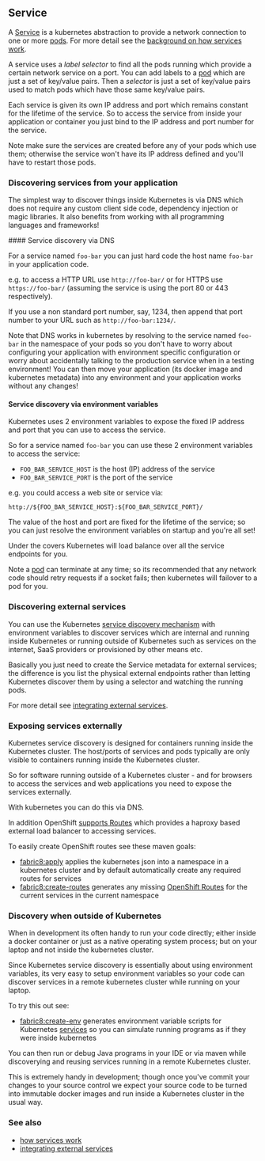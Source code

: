 ## Service

A [Service](https://github.com/GoogleCloudPlatform/kubernetes/blob/master/DESIGN.md#labels) is a kubernetes abstraction to provide a network connection to one or more [pods](pods.html). For more detail see the [background on how services work](https://github.com/GoogleCloudPlatform/kubernetes/blob/master/docs/services.md).

A service uses a _label selector_ to find all the pods running which provide a certain network service on a port. You can add labels to a [pod](pods.html) which are just a set of key/value pairs. Then a _selector_ is just a set of key/value pairs used to match pods which have those same key/value pairs.

Each service is given its own IP address and port which remains constant for the lifetime of the service. So to access the service from inside your application or container you just bind to the IP address and port number for the service. 

Note make sure the services are created before any of your pods which use them; otherwise the service won't have its IP address defined and you'll have to restart those pods. 

### Discovering services from your application

The simplest way to discover things inside Kubernetes is via DNS which does not require any custom client side code, dependency injection or magic libraries. It also benefits from working with all programming languages and frameworks!

#### Service discovery via DNS

For a service named `foo-bar` you can just hard code the host name `foo-bar` in your application code.

e.g. to access a HTTP URL use `http://foo-bar/` or for HTTPS use  `https://foo-bar/` (assuming the service is using the port 80 or 443 respectively). 

If you use a non standard port number, say, 1234, then append that port number to your URL such as `http://foo-bar:1234/`.

Note that DNS works in kubernetes by resolving to the service named `foo-bar` in the namespace of your pods so you don't have to worry about configuring your application with environment specific configuration or worry about accidentally talking to the production service when in a testing environment!  You can then move your application (its docker image and kubernetes metadata) into any environment and your application works without any changes!

#### Service discovery via environment variables

Kubernetes uses 2 environment variables to expose the fixed IP address and port that you can use to access the service.

So for a service named `foo-bar` you can use these 2 environment variables to access the service:

* `FOO_BAR_SERVICE_HOST` is the host (IP) address of the service
* `FOO_BAR_SERVICE_PORT` is the port of the service

e.g. you could access a web site or service via:

    http://${FOO_BAR_SERVICE_HOST}:${FOO_BAR_SERVICE_PORT}/
    
The value of the host and port are fixed for the lifetime of the service; so you can just resolve the environment variables on startup and you're all set!
    
Under the covers Kubernetes will load balance over all the service endpoints for you.
    
Note a [pod](pod.html) can terminate at any time; so its recommended that any network code should retry requests if a socket fails; then kubernetes will failover to a pod for you.
        
### Discovering external services

You can use the Kubernetes [service discovery mechanism](https://github.com/GoogleCloudPlatform/kubernetes/blob/master/docs/services.md) with environment variables to discover services which are internal and running inside Kubernetes or running outside of Kubernetes such as services on the internet, SaaS providers or provisioned by other means etc.

Basically you just need to create the Service metadata for external services; the difference is you list the physical external endpoints rather than letting Kubernetes discover them by using a selector and watching the running pods.
 
For more detail see [integrating external services](http://docs.openshift.org/latest/dev_guide/integrating_external_services.html).

### Exposing services externally
 
Kubernetes service discovery is designed for containers running inside the Kubernetes cluster. The host/ports of services and pods typically are only visible to containers running inside the Kubernetes cluster. 

So for software running outside of a Kubernetes cluster - and for browsers to access the services and web applications you need to expose the services externally.

With kubernetes you can do this via DNS. 

In addition OpenShift [supports Routes](http://docs.openshift.org/latest/admin_guide/router.html) which provides a haproxy based external load balancer to accessing services.

To easily create OpenShift routes see these maven goals:

* [fabric8:apply](mavenFabric8Apply.html) applies the kubernetes json into a namespace in a kubernetes cluster and by default automatically create any required routes for services
* [fabric8:create-routes](mavenFabric8CreateRoutes.html) generates any missing [OpenShift Routes](http://docs.openshift.org/latest/admin_guide/router.html) for the current services in the current namespace 


### Discovery when outside of Kubernetes

When in development its often handy to run your code directly; either inside a docker container or just as a native operating system process; but on your laptop and not inside the kubernetes cluster.

Since Kubernetes service discovery is essentially about using environment variables, its very easy to setup environment variables so your code can discover services in a remote kubernetes cluster while running on your laptop.

To try this out see:

* [fabric8:create-env](mavenFabric8CreateEnv.html) generates environment variable scripts for Kubernetes [services](services.html) so you can simulate running programs as if they were inside kubernetes

You can then run or debug Java programs in your IDE or via maven while discoverying and reusing services running in a remote Kubernetes cluster.

This is extremely handy in development; though once you've commit your changes to your source control we expect your source code to be turned into immutable docker images and run inside a Kubernetes cluster in the usual way.

### See also

* [how services work](https://github.com/GoogleCloudPlatform/kubernetes/blob/master/docs/services.md)
* [integrating external services](http://docs.openshift.org/latest/dev_guide/integrating_external_services.html)